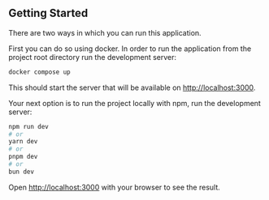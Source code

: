 ## Getting Started

There are two ways in which you can run this application. 

First you can do so using docker. In order to run the application from the project root directory run the development server:

```bash
docker compose up

```

This should start the server that will be available on [http://localhost:3000](http://localhost:3000).  


Your next option is to run the project locally with npm, run the development server:

```bash
npm run dev
# or
yarn dev
# or
pnpm dev
# or
bun dev
```

Open [http://localhost:3000](http://localhost:3000) with your browser to see the result.

